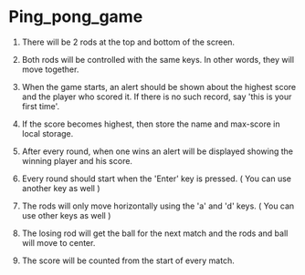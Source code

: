 # Ping_pong_game
1. There will be 2 rods at the top and bottom of the screen.
2. Both rods will be controlled with the same keys. In other words, they will move together.
3. When the game starts, an alert should be shown about the highest score and the player who scored it. If there is no such record, say 'this is your first time'.
4. If the score becomes highest, then store the name and max-score in local storage.
5. After every round, when one wins an alert will be displayed showing the winning player and his score.

1. Every round should start when the 'Enter' key is pressed. ( You can use another key as well )
2. The rods will only move horizontally using the 'a' and 'd' keys. ( You can use other keys as well )
3. The losing rod will get the ball for the next match and the rods and ball will move to center.
4. The score will be counted from the start of every match.
